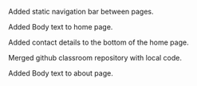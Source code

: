 Added static navigation bar between pages.

Added Body text to home page.

Added contact details to the bottom of the home page.

Merged github classroom repository with local code.

Added Body text to about page.
